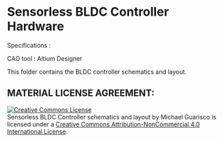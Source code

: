 # Sensorless BLDC Controller Hardware

Specifications :

CAO tool : 				Altium Designer

This folder contains the BLDC controller schematics and layout.

## MATERIAL LICENSE AGREEMENT:

<a rel="license" href="http://creativecommons.org/licenses/by-nc/4.0/"><img alt="Creative Commons License" style="border-width:0" src="https://i.creativecommons.org/l/by-nc/4.0/88x31.png" /></a><br /><span xmlns:dct="http://purl.org/dc/terms/" property="dct:title">Sensorless BLDC Controller schematics and layout</span> by <span xmlns:cc="http://creativecommons.org/ns#" property="cc:attributionName">Michael Guarisco</span> is licensed under a <a rel="license" href="http://creativecommons.org/licenses/by-nc/4.0/">Creative Commons Attribution-NonCommercial 4.0 International License</a>.
